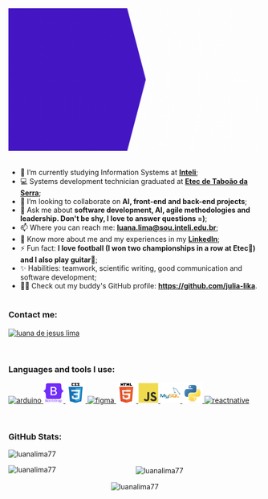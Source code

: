 <div align = "center" >
  <img src = "https://github.com/luanaDeveloper7/luanaDeveloper7/blob/main/bannerGitHub.gif" alt = "banner">
</div>
<br/>


- 🔭 I’m currently studying Information Systems at **[Inteli](https://www.inteli.edu.br/)**;
- 💻 Systems development technician graduated at **[Etec de Taboão da Serra](https://etects.cps.sp.gov.br/)**;
- 👯 I’m looking to collaborate on **AI, front-end and back-end projects**;
- 💬 Ask me about **software development, AI, agile methodologies and leadership. Don't be shy, I love to answer questions =)**;
- 📫 Where you can reach me: **luana.lima@sou.inteli.edu.br**;
- 📄 Know more about me and my experiences in my **[LinkedIn](https://www.linkedin.com/in/luana-de-jesus-lima-8b17a9266/)**;
- ⚡ Fun fact: **I love football (I won two championships in a row at Etec🥇) and I also play guitar🎵**;
- ✨ Habilities: teamwork, scientific writing, good communication and software development;
- 👩‍💻 Check out my buddy's GitHub profile: **https://github.com/julia-lika**.
<br/> <br/>

<h3 align="left">Contact me:</h3>
<p align="left">
<a href="https://www.linkedin.com/in/luana-de-jesus-lima-8b17a9266/" target="blank"><img align="center" src="https://raw.githubusercontent.com/rahuldkjain/github-profile-readme-generator/master/src/images/icons/Social/linked-in-alt.svg" alt="luana de jesus lima" height="30" width="40" /></a>
</p>
<br/>

<h3 align="left">Languages and tools I use:</h3>
<p align="left"> <a href="https://www.arduino.cc/" target="_blank" rel="noreferrer"> <img src="https://cdn.worldvectorlogo.com/logos/arduino-1.svg" alt="arduino" width="40" height="40"/> </a> <a href="https://getbootstrap.com" target="_blank" rel="noreferrer"> <img src="https://raw.githubusercontent.com/devicons/devicon/master/icons/bootstrap/bootstrap-plain-wordmark.svg" alt="bootstrap" width="40" height="40"/> </a> <a href="https://www.w3schools.com/css/" target="_blank" rel="noreferrer"> <img src="https://raw.githubusercontent.com/devicons/devicon/master/icons/css3/css3-original-wordmark.svg" alt="css3" width="40" height="40"/> </a> <a href="https://www.figma.com/" target="_blank" rel="noreferrer"> <img src="https://www.vectorlogo.zone/logos/figma/figma-icon.svg" alt="figma" width="40" height="40"/> </a> <a href="https://www.w3.org/html/" target="_blank" rel="noreferrer"> <img src="https://raw.githubusercontent.com/devicons/devicon/master/icons/html5/html5-original-wordmark.svg" alt="html5" width="40" height="40"/> </a> <a href="https://developer.mozilla.org/en-US/docs/Web/JavaScript" target="_blank" rel="noreferrer"> <img src="https://raw.githubusercontent.com/devicons/devicon/master/icons/javascript/javascript-original.svg" alt="javascript" width="40" height="40"/> </a> <a href="https://www.mysql.com/" target="_blank" rel="noreferrer"> <img src="https://raw.githubusercontent.com/devicons/devicon/master/icons/mysql/mysql-original-wordmark.svg" alt="mysql" width="40" height="40"/> </a> <a href="https://www.python.org" target="_blank" rel="noreferrer"> <img src="https://raw.githubusercontent.com/devicons/devicon/master/icons/python/python-original.svg" alt="python" width="40" height="40"/> </a> <a href="https://reactnative.dev/" target="_blank" rel="noreferrer"> <img src="https://reactnative.dev/img/header_logo.svg" alt="reactnative" width="40" height="40"/> </a> </p>
<br/>

<h3 align="left">GitHub Stats:</h3>
<div align = "center">
  <p align="left"> <img src="https://komarev.com/ghpvc/?username=luanalima77&label=Profile%20views&color=0e75b6&style=flat" alt="luanalima77" /> </p>
  <p><img align="left" src="https://github-readme-stats.vercel.app/api/top-langs?username=luanalima77&show_icons=true&locale=en&layout=compact" alt="luanalima77" /></p>
  <p>&nbsp;<img align="center" src="https://github-readme-stats.vercel.app/api?username=luanalima77&show_icons=true&locale=en" alt="luanalima77" /></p>
  <p><img align="center" src="https://github-readme-streak-stats.herokuapp.com/?user=luanalima77&" alt="luanalima77" /></p>
</div>



